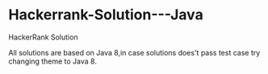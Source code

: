 # Hackerrank-Solution---Java
HackerRank Solution

All solutions are based on Java 8,in case solutions does't pass test case try changing theme to Java 8.
